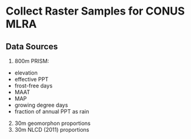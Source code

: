 # Collect Raster Samples for CONUS MLRA

## Data Sources
 1. 800m PRISM:
  + elevation
  + effective PPT
  + frost-free days
  + MAAT
  + MAP
  + growing degree days
  + fraction of annual PPT as rain
 2. 30m geomorphon proportions
 3. 30m NLCD (2011) proportions
 
